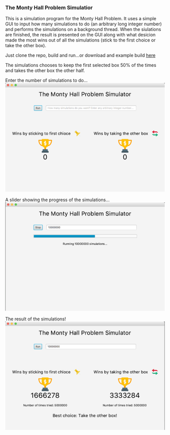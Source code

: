 ### The Monty Hall Problem Simulatior

This is a simulation program for the Monty Hall Problem. It uses a simple GUI to input how many simulations to do (an arbitrary long integer number) and performs the simulations on a background thread. When the siulations are finished, the result is presented on the GUI along with what desicion made the most wins out of all the simulations (stick to the first choice or take the other box).

Just clone the repo, build and run...or download and example build [here](https://github.com/PeterBoberg/montyhall/tree/master/builds)
  


The simulations chooses to keep the first selected box 50% of the times and takes the other box the other half.  

Enter the number of simulations to do...
![alt text](https://github.com/PeterBoberg/montyhall/blob/master/Images/1.png)
  


A slider showing the progress of the simulations...
![alt text](https://github.com/PeterBoberg/montyhall/blob/master/Images/2.png)
  

The result of the simulations!
![alt text](https://github.com/PeterBoberg/montyhall/blob/master/Images/3.png)




